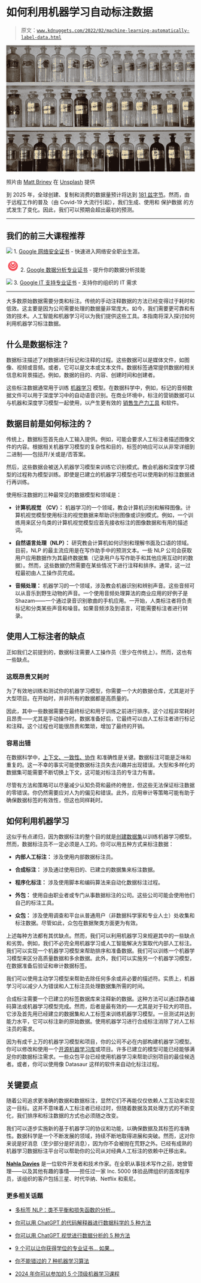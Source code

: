 # 如何利用机器学习自动标注数据

> 原文：[`www.kdnuggets.com/2022/02/machine-learning-automatically-label-data.html`](https://www.kdnuggets.com/2022/02/machine-learning-automatically-label-data.html)

![如何利用机器学习自动标注数据](img/808a6bf6be8b5e11ad86c10e30f388a4.png)

照片由 [Matt Briney](https://unsplash.com/@mbriney?utm_source=unsplash&utm_medium=referral&utm_content=creditCopyText) 在 [Unsplash](https://unsplash.com/?utm_source=unsplash&utm_medium=referral&utm_content=creditCopyText) 提供

到 2025 年，全球创建、复制和消费的数据量预计将达到 [181 兹字节](https://www.statista.com/statistics/871513/worldwide-data-created/)。然而，由于远程工作的普及（由 Covid-19 大流行引起），我们生成、使用和 保护数据 的方式发生了变化。因此，我们可以预期会超出最初的预测。

* * *

## 我们的前三大课程推荐

![](img/0244c01ba9267c002ef39d4907e0b8fb.png) 1\. [Google 网络安全证书](https://www.kdnuggets.com/google-cybersecurity) - 快速进入网络安全职业生涯。

![](img/e225c49c3c91745821c8c0368bf04711.png) 2\. [Google 数据分析专业证书](https://www.kdnuggets.com/google-data-analytics) - 提升你的数据分析技能

![](img/0244c01ba9267c002ef39d4907e0b8fb.png) 3\. [Google IT 支持专业证书](https://www.kdnuggets.com/google-itsupport) - 支持你的组织的 IT 需求

* * *

大多数原始数据需要分类和标注。传统的手动注释数据的方法已经变得过于耗时和低效。这主要是因为公司需要处理的数据量非常庞大。如今，我们需要更可靠和有效的技术。人工智能和机器学习可以为我们提供这些工具。本指南将深入探讨如何利用机器学习标注数据。

## 什么是数据标注？

数据标注描述了对数据进行标记和注释的过程。这些数据可以是媒体文件，如图像、视频或音频。或者，它可以是文本或文本文件。数据标签通常提供数据的相关信息和背景描述。例如，数据的目的、内容、创建时间和创建者。

这些标注数据通常用于训练 [机器学习](https://dataconomy.com/2021/05/machine-learning-vs-artificial-intelligence-future-data-science/) 模型。在数据科学中，例如，标记的音频数据文件可以用于深度学习中的自动语音识别。在商业环境中，标注的营销数据可以与机器和深度学习模型一起使用，以产生更有效的 [销售生产力工具](https://www.dooly.ai/blog/sales-productivity-tools/) 和软件。

## 数据目前是如何标注的？

传统上，数据标签首先由人工输入提供。例如，可能会要求人工标注者描述图像文件的内容。根据相关机器学习模型的复杂性和目的，标签的响应可以从非常详细到二进制——包括开/关或是/否答案。

然后，这些数据会被送入机器学习模型来训练它识别模式。教会机器和深度学习模型的过程称为模型训练。即使是已建立的机器学习模型也可以使用新的标注数据进行再训练。

使用标注数据的三种最常见的数据模型和领域是：

+   **计算机视觉** **（CV）：** 机器学习的一个领域，教会计算机识别和解释图像。计算机视觉模型使用标注的视觉数据来帮助识别图像或识别模式。例如，一个训练用来区分鸟类的计算机视觉模型应首先接收标注的图像数据和有用的描述词。

+   **自然语言处理（NLP）：** 研究教会计算机如何识别和理解书面及口语的领域。目前，NLP 的最主流应用是在写作助手中的预测文本。一些 NLP 公司会获取用户应用数据作为其最终数据集（记录用户与写作助手和其他应用互动时的数据）。然而，这些数据仍然需要在某些情况下进行注释和排序。通常，这一过程最初由人工操作员完成。

+   **音频处理：** 机器学习的一个领域，涉及教会机器识别和辨别声音。这些音频可以从音乐到野生动物的声音。一个使用音频处理算法的商业应用的好例子是 Shazam——一个通过录音识别歌曲的手机应用。一开始，人类标注者将负责标记和分类某些声音和噪音。如果音频涉及到语言，可能需要标注者进行转录。

## 使用人工标注者的缺点

正如我们之前提到的，数据标注需要人工操作员（至少在传统上）。然而，这也有一些缺点。

### 这既昂贵又耗时

为了有效地训练和测试你的机器学习模型，你需要一个大的数据仓库，尤其是对于大型项目。在开始时，并非所有的数据都是高质量的。

因此，其中一些数据需要在最终标记和用于训练之前进行排序。这个过程非常耗时且昂贵——尤其是手动操作时。数据准备好后，它最终可以由人工标注者进行标记和注释。这个过程也可能很昂贵和繁琐，增加了最终的开销。

### 容易出错

在数据科学中，[上下文、一致性、协作](https://tdwi.org/articles/2021/11/19/adv-all-context-consistency-collaboration-key-to-data-science-success.aspx) 和准确性是关键。数据标注可能是乏味和重复的。这一不幸的事实可能使数据标注员失去兴趣并出现错误。大型和多样化的数据集可能需要不断切换上下文，这可能对标注员的专注力有害。

尽管有方法和策略可以尽量减少认知负荷和最终的倦怠，但这些无法保证标注数据的零错误。你仍然需要应对人为的偏见和错误。此外，应用审计等策略可能有助于确保数据标签的有效性，但这也同样耗时。

## 如何利用机器学习

这似乎有点递归，因为数据标注的整个目的就是[创建数据集](https://www.v7labs.com/blog/data-labeling-guide)以训练机器学习模型。然而，数据标注员不一定必须是人工的。你可以用五种方式来标注数据：

+   **内部人工标注：** 涉及使用内部数据标注员。

+   **合成标注：** 涉及通过使用旧的、已建立的数据集来标注数据。

+   **程序化标注：** 涉及使用脚本和编码算法来自动化数据标注过程。

+   **外包：** 使用自由职业者或专门从事数据标注的公司。这些公司可能会使用他们自己的标注工具。

+   **众包：** 涉及使用调查和平台从普通用户（非数据科学家和专业人士）处收集和标注数据。尽管如此，众包在数据聚类方面更为有效。

上述每种方法都有其优缺点。然而，我们可以利用机器学习来规避其中的一些缺点和劣势。例如，我们不必完全用机器学习或人工智能解决方案取代内部人工标注。我们可以实现一个机器学习模型来帮助排序和准备数据。我们可以训练一个机器学习模型来区分高质量数据和多余数据。此外，我们可以实施另一个机器学习模型，在数据准备后验证和审计数据标签。

我们可以使用主动学习模型来帮助去除任何多余或非必要的描述符。实质上，机器学习可以减少人为错误和人工标注员处理数据集所需的时间。

合成标注需要一个已建立的标签数据库来注释新的数据。这种方法可以通过静态编码算法或机器学习模型完成。然而，后者是最有效的——尤其是对于较大的项目。它涉及首先用已经建立的数据集和人工标签来训练机器学习模型。一旦测试并达到能力水平，它可以标注新的原始数据。使用机器学习进行合成标注消除了对人工标注员的需求。

因为有成千上万的机器学习模型和项目，你的公司不必在内部构建机器学习模型。你可以修改和使用一个[开源机器学习库](https://www.upgrad.com/blog/top-open-source-machine-learning-libraries/)或项目。许多已建立的模型可能已经能够满足你的数据标注需求。一些众包平台已经使用机器学习来帮助识别项目的最佳候选者。或者，你可以使用像 Datasaur 这样的软件来自动化标注过程。

## 关键要点

随着公司追求更准确的数据和数据标注，显然它们不再能仅仅依赖人工互动来实现这一目标。这并不意味着人工标注者已经过时，但随着数据及其处理方式的不断变化，我们排序和标注数据的方式也必须随之改变。

我们可以逐步实施新的基于机器学习的协议和功能，以确保数据及其标签的准确性。数据科学是一个不断发展的领域，持续不断地取得进展和突破。然而，这对你来说是好消息（至少部分是好消息），因为你不会被抛在荒野之外。已经有成熟的机器学习数据标注平台可以帮助你的公司从对经典人工标注的依赖中迁移出来。

**[Nahla Davies](http://nahlawrites.com/)** 是一位软件开发者和技术作家。在全职从事技术写作之前，她曾管理——以及其他有趣的事情——担任过一家 Inc. 5000 体验品牌组织的首席程序员，该组织的客户包括三星、时代华纳、Netflix 和索尼。

### 更多相关话题

+   [多标签 NLP：类不平衡和损失函数的分析…](https://www.kdnuggets.com/2023/03/multilabel-nlp-analysis-class-imbalance-loss-function-approaches.html)

+   [你可以用 ChatGPT 的代码解释器进行数据科学的 5 种方法](https://www.kdnuggets.com/2023/08/5-ways-chatgpt-code-interpreter-data-science.html)

+   [你可以用 ChatGPT 视觉进行数据分析的 5 种方法](https://www.kdnuggets.com/5-ways-you-can-use-chatgpt-vision-for-data-analysis)

+   [9 个可以让你获得学位的专业证书… 如果…](https://www.kdnuggets.com/9-professional-certificates-that-can-take-you-onto-a-degree-if-you-really-want-to)

+   [你不能错过的 7 种机器学习算法](https://www.kdnuggets.com/7-machine-learning-algorithms-you-cant-miss)

+   [2024 年你可以参加的 5 个顶级机器学习课程](https://www.kdnuggets.com/5-top-machine-learning-courses-you-can-take-in-2024)

